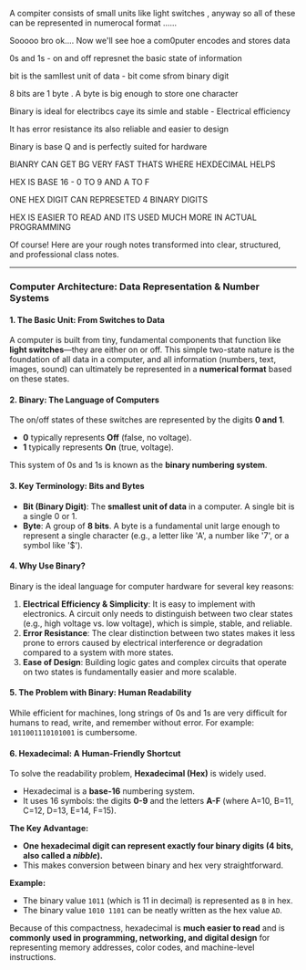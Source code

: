 A compiter consists of small units  like light switches  , anyway so all of these can be represented in numerocal format ......

Sooooo bro ok.... Now we'll see hoe a com0puter encodes and stores data 

0s and 1s - on and off represnet the basic state of information 

bit is the samllest unit of data - bit come sfrom binary digit 

8 bits are  1 byte . A byte is big enough to store one character 

Binary is ideal for electribcs caye its simle and stable - Electrical efficiency 

It has error resistance its also reliable and easier to design 

Binary is base Q and is perfectly suited for hardware 

BIANRY CAN GET  BG VERY FAST THATS WHERE HEXDECIMAL HELPS 

HEX IS BASE 16 - 0 TO 9 AND  A  TO F 

ONE HEX DIGIT CAN REPRESETED 4 BINARY DIGITS 

HEX IS EASIER TO READ AND ITS USED MUCH MORE IN ACTUAL PROGRAMMING 

 Of course! Here are your rough notes transformed into clear, structured, and professional class notes.

***

### **Computer Architecture: Data Representation & Number Systems**

#### **1. The Basic Unit: From Switches to Data**
A computer is built from tiny, fundamental components that function like **light switches**—they are either on or off. This simple two-state nature is the foundation of all data in a computer, and all information (numbers, text, images, sound) can ultimately be represented in a **numerical format** based on these states.

#### **2. Binary: The Language of Computers**
The on/off states of these switches are represented by the digits **0 and 1**.
*   **0** typically represents **Off** (false, no voltage).
*   **1** typically represents **On** (true, voltage).

This system of 0s and 1s is known as the **binary numbering system**.

#### **3. Key Terminology: Bits and Bytes**
*   **Bit (Binary Digit)**: The **smallest unit of data** in a computer. A single bit is a single 0 or 1.
*   **Byte**: A group of **8 bits**. A byte is a fundamental unit large enough to represent a single character (e.g., a letter like 'A', a number like '7', or a symbol like '$').

#### **4. Why Use Binary?**
Binary is the ideal language for computer hardware for several key reasons:
1.  **Electrical Efficiency & Simplicity**: It is easy to implement with electronics. A circuit only needs to distinguish between two clear states (e.g., high voltage vs. low voltage), which is simple, stable, and reliable.
2.  **Error Resistance**: The clear distinction between two states makes it less prone to errors caused by electrical interference or degradation compared to a system with more states.
3.  **Ease of Design**: Building logic gates and complex circuits that operate on two states is fundamentally easier and more scalable.

#### **5. The Problem with Binary: Human Readability**
While efficient for machines, long strings of 0s and 1s are very difficult for humans to read, write, and remember without error. For example:
`1011001110101001` is cumbersome.

#### **6. Hexadecimal: A Human-Friendly Shortcut**
To solve the readability problem, **Hexadecimal (Hex)** is widely used.
*   Hexadecimal is a **base-16** numbering system.
*   It uses 16 symbols: the digits **0-9** and the letters **A-F** (where A=10, B=11, C=12, D=13, E=14, F=15).

**The Key Advantage:**
*   **One hexadecimal digit can represent exactly four binary digits (4 bits, also called a *nibble*).**
*   This makes conversion between binary and hex very straightforward.

**Example:**
*   The binary value `1011` (which is 11 in decimal) is represented as `B` in hex.
*   The binary value `1010 1101` can be neatly written as the hex value `AD`.

Because of this compactness, hexadecimal is **much easier to read** and is **commonly used in programming, networking, and digital design** for representing memory addresses, color codes, and machine-level instructions.